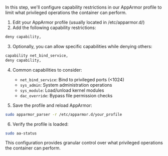 In this step, we'll configure capability restrictions in our AppArmor profile to limit what privileged operations the container can perform.

1. Edit your AppArmor profile (usually located in /etc/apparmor.d/)
2. Add the following capability restrictions:

```bash
deny capability,
```

3. Optionally, you can allow specific capabilities while denying others:

```bash
capability net_bind_service,
deny capability,
```

4. Common capabilities to consider:
   - `net_bind_service`: Bind to privileged ports (<1024)
   - `sys_admin`: System administration operations
   - `sys_module`: Load/unload kernel modules
   - `dac_override`: Bypass file permission checks

5. Save the profile and reload AppArmor:
```bash
sudo apparmor_parser -r /etc/apparmor.d/your_profile
```

6. Verify the profile is loaded:
```bash
sudo aa-status
```

This configuration provides granular control over what privileged operations the container can perform.
